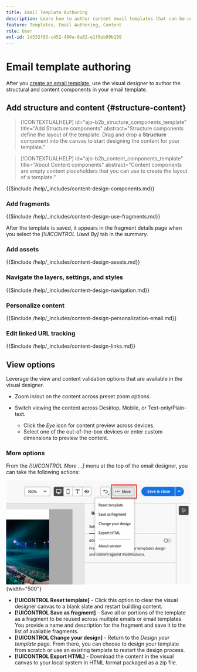 ```yaml
---
title: Email Template Authoring
description: Learn how to author content email templates that can be used for account journey emails to reuse your designs easily and efficiently.
feature: Templates, Email Authoring, Content
role: User
exl-id: 2d532f93-c452-400a-8a82-e1f0eb89b199
---
```

# Email template authoring

After you [create an email template](./email-templates.md#create-an-email-template), use the visual designer to author the structural and content components in your email template. 

## Add structure and content {#structure-content}

>[!CONTEXTUALHELP]
>id="ajo-b2b_structure_components_template"
>title="Add Structure components"
>abstract="Structure components define the layout of the template. Drag and drop a **Structure** component into the canvas to start designing the content for your template."

>[!CONTEXTUALHELP]
>id="ajo-b2b_content_components_template"
>title="About Content components"
>abstract="Content components are empty content placeholders that you can use to create the layout of a template."

{{$include /help/_includes/content-design-components.md}}

### Add fragments

{{$include /help/_includes/content-design-use-fragments.md}}

After the template is saved, it appears in the fragment details page when you select the _[!UICONTROL Used By]_ tab in the summary.

### Add assets

{{$include /help/_includes/content-design-assets.md}}

### Navigate the layers, settings, and styles

{{$include /help/_includes/content-design-navigation.md}}

### Personalize content

{{$include /help/_includes/content-design-personalization-email.md}}

### Edit linked URL tracking

{{$include /help/_includes/content-design-links.md}}

## View options

Leverage the view and content validation options that are available in the visual designer.

* Zoom in/out on the content across preset zoom options.

* Switch viewing the content across Desktop, Mobile, or Text-only/Plain-text.
   * Click the _Eye_ icon for content preview across devices.
   * Select one of the out-of-the-box devices or enter custom dimensions to preview the content.

### More options

From the _[!UICONTROL More ...]_ menu at the top of the email designer, you can take the following actions:

![Click More to access template actions](./assets/visual-designer-more-menu.png){width="500"}

* **[!UICONTROL Reset template]** - Click this option to clear the visual designer canvas to a blank slate and restart building content.
* **[!UICONTROL Save as fragment]** - Save all or portions of the template as a fragment to be reused across multiple emails or email templates. You provide a name and description for the fragment and save it to the list of available fragments. 
* **[!UICONTROL Change your design]** - Return to the _Design your template_ page. From there, you can choose to design your template from scratch or use an existing template to restart the design process.
* **[!UICONTROL Export HTML]** - Download the content in the visual canvas to your local system in HTML format packaged as a zip file.
